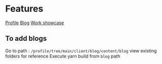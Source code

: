 # Features 

[Profile](https://sivakannan.in/profile/)
[Blog](https://sivakannan.in/blog/)
[Work showcase](https://sivakannan.in/works/)

## To add blogs 
Go to path : `/profile/tree/main/client/blog/content/blog`
view existing folders for reference
Execute yarn build from `blog` path
